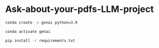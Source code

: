# Ask-about-your-pdfs-LLM-project


```bash
conda create -n genai python=3.9
```

```bash
conda activate genai
```

```bash
pip install -r requirements.txt
```